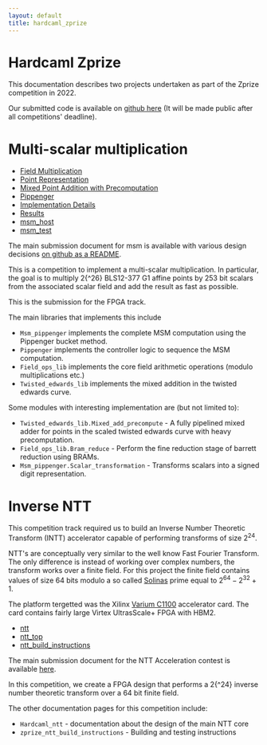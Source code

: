 ```yaml
---
layout: default
title: hardcaml_zprize
---
```


# Hardcaml Zprize

This documentation describes two projects undertaken as part of the Zprize competition in 2022.

Our submitted code is available on [github here](https://github.com/fyquah/hardcaml_zprize)
(It will be made public after all competitions' deadline).

# Multi-scalar multiplication

* [Field Multiplication](msm_field_multiplication.html)
* [Point Representation](msm_point_representation.html)
* [Mixed Point Addition with Precomputation](msm_mixed_point_addition_with_precomputation.html)
* [Pippenger](pippenger.html)
* [Implementation Details](msm_implementation_details.html)
* [Results]()
* [msm\_host](msm_host.html)
* [msm\_test](msm_test.html)

The main submission document for msm is available with various design decisions
[on github as a README](https://github.com/fyquah/hardcaml_zprize/blob/master/zprize/msm_pippenger/README.md).

This is a competition to implement a multi-scalar multiplication. In particular, the goal is to
multiply 2{^26} BLS12-377 G1 affine points by 253 bit scalars from the associated scalar field and
add the result as fast as possible.

This is the submission for the FPGA track.

The main libraries that implements this include

- `Msm_pippenger` implements the complete MSM computation using the Pippenger
  bucket method.
- `Pippenger` implements the controller logic to sequence the MSM computation.
- `Field_ops_lib` implements the core field arithmetic operations (modulo
  multiplications etc.)
- `Twisted_edwards_lib` implements the mixed addition in the twisted edwards
  curve.

Some modules with interesting implementation are (but not limited to):

- `Twisted_edwards_lib.Mixed_add_precompute` - A fully pipelined mixed adder
  for points in the scaled twisted edwards curve with heavy precomputation.
- `Field_ops_lib.Bram_reduce` - Perform the fine reduction stage of barrett
  reduction using BRAMs.
- `Msm_pippenger.Scalar_transformation` - Transforms scalars into a signed
  digit representation.

# Inverse NTT

This competition track required us to build an Inverse Number
Theoretic Transform (INTT) accelerator capable of performing
transforms of size $2^24$.

NTT's are conceptually very similar to the well know Fast Fourier
Transform. The only difference is instead of working over complex
numbers, the transform works over a finite field. For this project the
finite field contains values of size 64 bits modulo a so called
[Solinas](https://en.wikipedia.org/wiki/Solinas_prime) prime equal to
$2^64 - 2^32 + 1$.

The platform tergetted was the Xilinx [Varium
C1100](https://www.xilinx.com/products/accelerators/varium/c1100.html)
accelerator card. The card contains fairly large Virtex UltrasScale+
FPGA with HBM2.

* [ntt](ntt.html)
* [ntt\_top](ntt_top.html)
* [ntt\_build\_instructions](ntt_build_instructions.html)

The main submission document for the NTT Acceleration contest is available [here](hardcaml_ntt).

In this competition, we create a FPGA design that performs a 2{^24} inverse
number theoretic transform over a 64 bit finite field.

The other documentation pages for this competition include:

- `Hardcaml_ntt` - documentation about the design of the main NTT core
- `zprize_ntt_build_instructions` - Building and testing instructions
